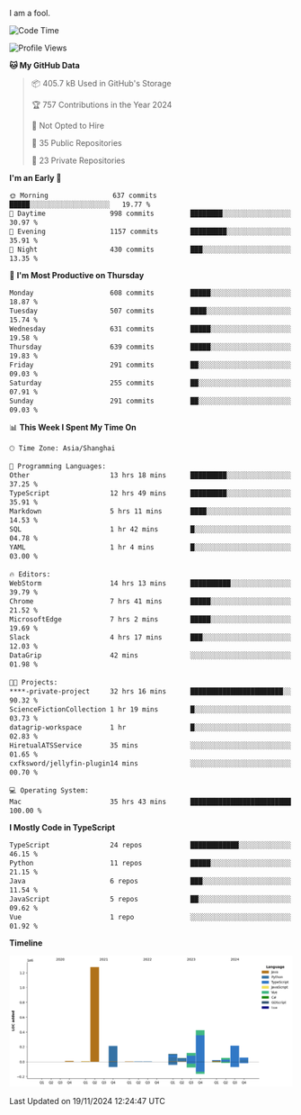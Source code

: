 I am a fool.

<!--START_SECTION:waka-->
![Code Time](http://img.shields.io/badge/Code%20Time-2%2C114%20hrs%2030%20mins-blue)

![Profile Views](http://img.shields.io/badge/Profile%20Views-1-blue)

**🐱 My GitHub Data** 

> 📦 405.7 kB Used in GitHub's Storage 
 > 
> 🏆 757 Contributions in the Year 2024
 > 
> 🚫 Not Opted to Hire
 > 
> 📜 35 Public Repositories 
 > 
> 🔑 23 Private Repositories 
 > 
**I'm an Early 🐤** 

```text
🌞 Morning                637 commits         █████░░░░░░░░░░░░░░░░░░░░   19.77 % 
🌆 Daytime                998 commits         ████████░░░░░░░░░░░░░░░░░   30.97 % 
🌃 Evening                1157 commits        █████████░░░░░░░░░░░░░░░░   35.91 % 
🌙 Night                  430 commits         ███░░░░░░░░░░░░░░░░░░░░░░   13.35 % 
```
📅 **I'm Most Productive on Thursday** 

```text
Monday                   608 commits         █████░░░░░░░░░░░░░░░░░░░░   18.87 % 
Tuesday                  507 commits         ████░░░░░░░░░░░░░░░░░░░░░   15.74 % 
Wednesday                631 commits         █████░░░░░░░░░░░░░░░░░░░░   19.58 % 
Thursday                 639 commits         █████░░░░░░░░░░░░░░░░░░░░   19.83 % 
Friday                   291 commits         ██░░░░░░░░░░░░░░░░░░░░░░░   09.03 % 
Saturday                 255 commits         ██░░░░░░░░░░░░░░░░░░░░░░░   07.91 % 
Sunday                   291 commits         ██░░░░░░░░░░░░░░░░░░░░░░░   09.03 % 
```


📊 **This Week I Spent My Time On** 

```text
🕑︎ Time Zone: Asia/Shanghai

💬 Programming Languages: 
Other                    13 hrs 18 mins      █████████░░░░░░░░░░░░░░░░   37.25 % 
TypeScript               12 hrs 49 mins      █████████░░░░░░░░░░░░░░░░   35.91 % 
Markdown                 5 hrs 11 mins       ████░░░░░░░░░░░░░░░░░░░░░   14.53 % 
SQL                      1 hr 42 mins        █░░░░░░░░░░░░░░░░░░░░░░░░   04.78 % 
YAML                     1 hr 4 mins         █░░░░░░░░░░░░░░░░░░░░░░░░   03.00 % 

🔥 Editors: 
WebStorm                 14 hrs 13 mins      ██████████░░░░░░░░░░░░░░░   39.79 % 
Chrome                   7 hrs 41 mins       █████░░░░░░░░░░░░░░░░░░░░   21.52 % 
MicrosoftEdge            7 hrs 2 mins        █████░░░░░░░░░░░░░░░░░░░░   19.69 % 
Slack                    4 hrs 17 mins       ███░░░░░░░░░░░░░░░░░░░░░░   12.03 % 
DataGrip                 42 mins             ░░░░░░░░░░░░░░░░░░░░░░░░░   01.98 % 

🐱‍💻 Projects: 
****-private-project     32 hrs 16 mins      ███████████████████████░░   90.32 % 
ScienceFictionCollection 1 hr 19 mins        █░░░░░░░░░░░░░░░░░░░░░░░░   03.73 % 
datagrip-workspace       1 hr                █░░░░░░░░░░░░░░░░░░░░░░░░   02.83 % 
HiretualATSService       35 mins             ░░░░░░░░░░░░░░░░░░░░░░░░░   01.65 % 
cxfksword/jellyfin-plugin14 mins             ░░░░░░░░░░░░░░░░░░░░░░░░░   00.70 % 

💻 Operating System: 
Mac                      35 hrs 43 mins      █████████████████████████   100.00 % 
```

**I Mostly Code in TypeScript** 

```text
TypeScript               24 repos            ████████████░░░░░░░░░░░░░   46.15 % 
Python                   11 repos            █████░░░░░░░░░░░░░░░░░░░░   21.15 % 
Java                     6 repos             ███░░░░░░░░░░░░░░░░░░░░░░   11.54 % 
JavaScript               5 repos             ██░░░░░░░░░░░░░░░░░░░░░░░   09.62 % 
Vue                      1 repo              ░░░░░░░░░░░░░░░░░░░░░░░░░   01.92 % 
```



**Timeline**

![Lines of Code chart](https://raw.githubusercontent.com/VeejaLiu/VeejaLiu/master/assets/bar_graph.png)


 Last Updated on 19/11/2024 12:24:47 UTC
<!--END_SECTION:waka-->
